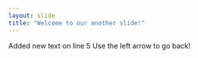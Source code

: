 ```yaml
---
layout: slide
title: "Welcome to our another slide!"
---
```

Added new text on line 5
Use the left arrow to go back!
